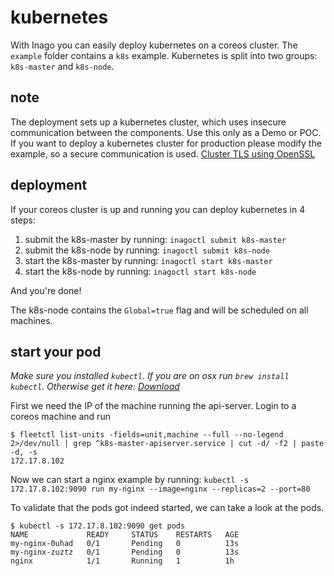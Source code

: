 # kubernetes

With Inago you can easily deploy kubernetes on a coreos cluster.
The `example` folder contains a `k8s` example. Kubernetes is split into
two groups: `k8s-master` and `k8s-node`.

## note
The deployment sets up a kubernetes cluster, which uses insecure communication
between the components. Use this only as a Demo or POC. If you want to deploy a
kubernetes cluster for production please modify the example, so a secure
communication is used. [Cluster TLS using OpenSSL](https://coreos.com/kubernetes/docs/latest/openssl.html)

## deployment
If your coreos cluster is up and running you can deploy kubernetes in 4 steps:

1. submit the k8s-master by running: `inagoctl submit k8s-master`
2. submit the k8s-node by running: `inagoctl submit k8s-node`
3. start the k8s-master by running: `inagoctl start k8s-master`
4. start the k8s-node by running: `inagoctl start k8s-node`

And you're done!

The k8s-node contains the `Global=true` flag and will be scheduled on all machines.

## start your pod
_Make sure you installed `kubectl`. If you are on osx run `brew install kubectl`.
Otherwise get it here: [Download](https://coreos.com/kubernetes/docs/latest/configure-kubectl.html)_

First we need the IP of the machine running the api-server. Login to a coreos machine
and run

```
$ fleetctl list-units -fields=unit,machine --full --no-legend 2>/dev/null | grep ^k8s-master-apiserver.service | cut -d/ -f2 | paste -d, -s
172.17.8.102
```

Now we can start a nginx example by running:
`kubectl -s 172.17.8.102:9090 run my-nginx --image=nginx --replicas=2 --port=80`

To validate that the pods got indeed started, we can take a look at the pods.
```
$ kubectl -s 172.17.8.102:9090 get pods
NAME             READY     STATUS    RESTARTS   AGE
my-nginx-0uhad   0/1       Pending   0          13s
my-nginx-zuztz   0/1       Pending   0          13s
nginx            1/1       Running   1          1h
```

